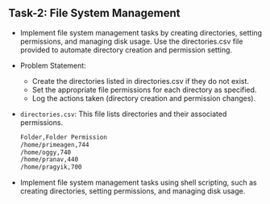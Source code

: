 ## Task-2: File System Management

- Implement file system management tasks by creating directories, setting permissions, and managing disk usage. Use the directories.csv file provided to automate directory creation and permission setting.

- Problem Statement:

    - Create the directories listed in directories.csv if they do not exist.
    - Set the appropriate file permissions for each directory as specified.
    - Log the actions taken (directory creation and permission changes).

- `directories.csv`: This file lists directories and their associated permissions.
    ```bash
    Folder,Folder Permission
    /home/primeagen,744
    /home/oggy,740
    /home/pranav,440
    /home/pragyik,700
    ```


- Implement file system management tasks using shell scripting, such as creating directories,  setting permissions, and managing disk usage.

